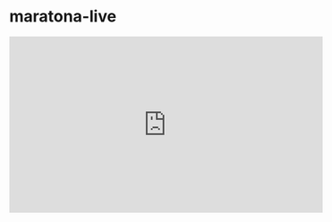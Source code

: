 # maratona-live

<iframe width="560" height="315" src="https://www.youtube.com/embed/qihNV2GGXig" frameborder="0" allow="accelerometer; autoplay; encrypted-media; gyroscope; picture-in-picture" allowfullscreen></iframe>
